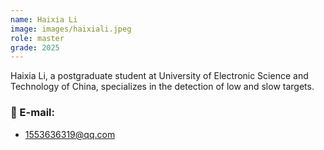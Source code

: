```yaml
---
name: Haixia Li
image: images/haixiali.jpeg
role: master
grade: 2025
---
```


Haixia Li, a postgraduate student at University of Electronic Science and Technology of China, specializes in the detection of low and slow targets.

### 📧 E-mail:
- 1553636319@qq.com
